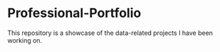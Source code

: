 # Professional-Portfolio
This repository is a showcase of the data-related projects I have been working on.
